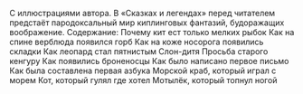 <!--2017-01-04 13:39:59-->
С иллюстрациями автора.
В «Сказках и легендах» перед читателем предстаёт пародоксальный мир киплинговых фантазий, будоражащих воображение.
Содержание:
Почему кит ест только мелких рыбок
Как на спине верблюда появился горб
Как на коже носорога появились складки
Как леопард стал пятнистым
Слон-дитя
Просьба старого кенгуру
Как появились броненосцы
Как было написано первое письмо
Как была составлена первая азбука
Морской краб, который играл с морем
Кот, который гулял где хотел
Мотылёк, который топнул ногой